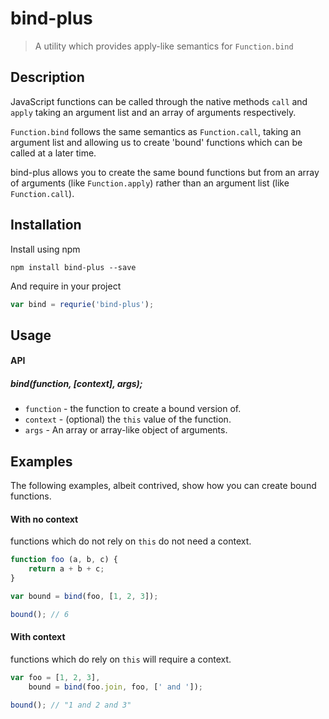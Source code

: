 # bind-plus

> A utility which provides apply-like semantics for `Function.bind`

## Description
JavaScript functions can be called through the native methods `call` and `apply` taking an argument list and an array of arguments respectively.

`Function.bind` follows the same semantics as `Function.call`, taking an argument list and allowing us to create 'bound' functions which can be called at a later time.

bind-plus allows you to create the same bound functions but from an array of arguments (like `Function.apply`) rather than an argument list (like `Function.call`).

## Installation
Install using npm
```
npm install bind-plus --save
```

And require in your project
```javascript
var bind = requrie('bind-plus');
```

## Usage

#### API
##### bind(function, [context], args);

- `function` - the function to create a bound version of.
- `context` - (optional) the `this` value of the function.
- `args` - An array or array-like object of arguments.


## Examples

The following examples, albeit contrived, show how you can create bound functions.

#### With no context

functions which do not rely on `this` do not need a context.

```javascript
function foo (a, b, c) {
    return a + b + c;
}

var bound = bind(foo, [1, 2, 3]);

bound(); // 6
```

#### With context

functions which do rely on `this` will require a context.

```javascript
var foo = [1, 2, 3],
    bound = bind(foo.join, foo, [' and ']);

bound(); // "1 and 2 and 3"
```
